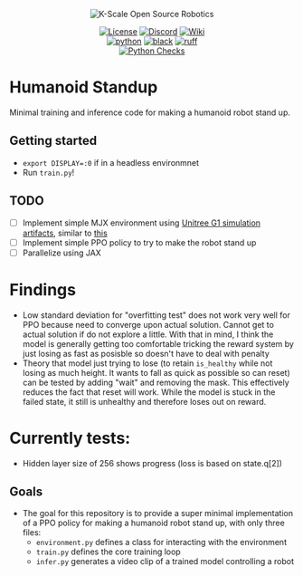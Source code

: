 <p align="center">
  <picture>
    <img alt="K-Scale Open Source Robotics" src="https://media.kscale.dev/kscale-open-source-header.png" style="max-width: 100%;">
  </picture>
</p>

<div align="center">

[![License](https://img.shields.io/badge/license-MIT-green)](https://github.com/kscalelabs/ksim/blob/main/LICENSE)
[![Discord](https://img.shields.io/discord/1224056091017478166)](https://discord.gg/k5mSvCkYQh)
[![Wiki](https://img.shields.io/badge/wiki-humanoids-black)](https://humanoids.wiki)
<br />
[![python](https://img.shields.io/badge/-Python_3.11-blue?logo=python&logoColor=white)](https://github.com/pre-commit/pre-commit)
[![black](https://img.shields.io/badge/Code%20Style-Black-black.svg?labelColor=gray)](https://black.readthedocs.io/en/stable/)
[![ruff](https://img.shields.io/badge/Linter-Ruff-red.svg?labelColor=gray)](https://github.com/charliermarsh/ruff)
<br />
[![Python Checks](https://github.com/kscalelabs/humanoid-standup/actions/workflows/test.yml/badge.svg)](https://github.com/kscalelabs/humanoid-standup/actions/workflows/test.yml)

</div>

# Humanoid Standup

Minimal training and inference code for making a humanoid robot stand up.

## Getting started
- `export DISPLAY=:0` if in a headless environmnet
- Run `train.py`!

## TODO

- [ ] Implement simple MJX environment using [Unitree G1 simulation artifacts](https://humanoids.wiki/w/Robot_Descriptions_List), similar to [this](https://gymnasium.farama.org/environments/mujoco/humanoid_standup)
- [ ] Implement simple PPO policy to try to make the robot stand up
- [ ] Parallelize using JAX

# Findings
- Low standard deviation for "overfitting test" does not work very well for PPO because need to converge upon actual solution. Cannot get to actual solution if do not explore a little. With that in mind, I think the model is generally getting too comfortable tricking the reward system by just losing as fast as posisble so doesn't have to deal with penalty
- Theory that model just trying to lose (to retain `is_healthy` while not losing as much height. It wants to fall as quick as possible so can reset) can be tested by adding "wait" and removing the mask. This effectively reduces the fact that reset will work. While the model is stuck in the failed state, it still is unhealthy and therefore loses out on reward.

# Currently tests:
- Hidden layer size of 256 shows progress (loss is based on state.q[2])

## Goals

- The goal for this repository is to provide a super minimal implementation of a PPO policy for making a humanoid robot stand up, with only three files:
  - `environment.py` defines a class for interacting with the environment
  - `train.py` defines the core training loop
  - `infer.py` generates a video clip of a trained model controlling a robot
